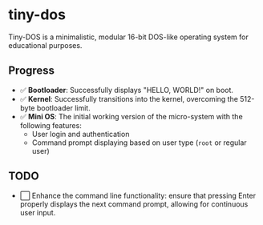 # tiny-dos
Tiny-DOS is a minimalistic, modular 16-bit DOS-like operating system for educational purposes.

## Progress

- ✅ **Bootloader**: Successfully displays "HELLO, WORLD!" on boot.
- ✅ **Kernel**: Successfully transitions into the kernel, overcoming the 512-byte bootloader limit.
- ✅ **Mini OS**: The initial working version of the micro-system with the following features:
    - User login and authentication
    - Command prompt displaying based on user type (`root` or regular user)

## TODO

- ⬜ Enhance the command line functionality: ensure that pressing Enter properly displays the next command prompt, allowing for continuous user input.
